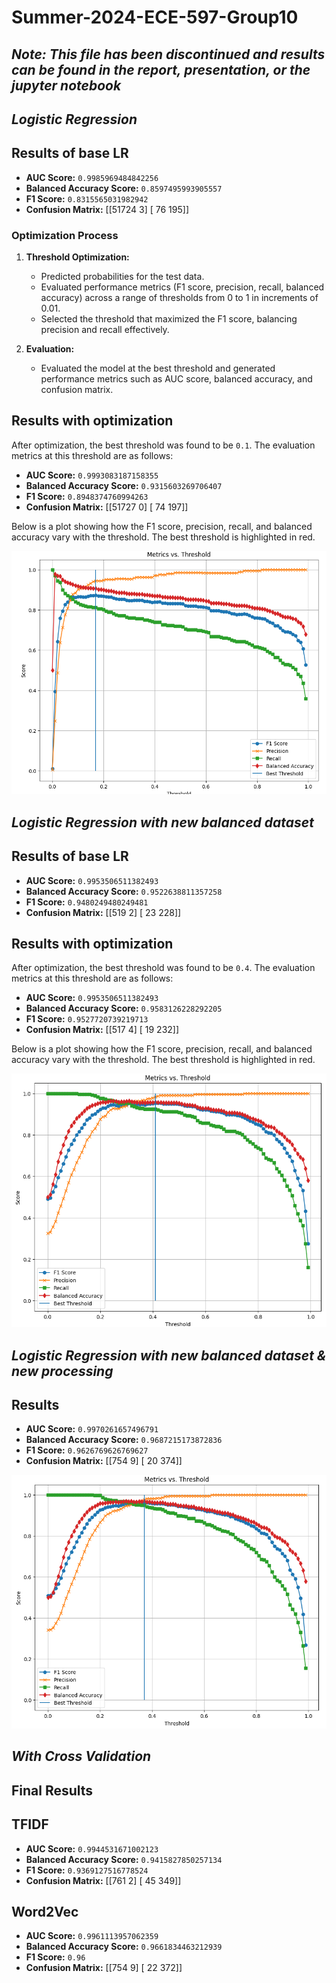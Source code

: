 # Summer-2024-ECE-597-Group10

## ***Note: This file has been discontinued and results can be found in the report, presentation, or the jupyter notebook***

## *Logistic Regression*

## Results of base LR

- **AUC Score:** `0.9985969484842256` 
- **Balanced Accuracy Score:** `0.8597495993905557` 
- **F1 Score:** `0.8315565031982942` 
- **Confusion Matrix:**
[[51724 3]
[ 76 195]]

### Optimization Process

1. **Threshold Optimization:**
   - Predicted probabilities for the test data.
   - Evaluated performance metrics (F1 score, precision, recall, balanced accuracy) across a range of thresholds from 0 to 1 in increments of 0.01.
   - Selected the threshold that maximized the F1 score, balancing precision and recall effectively.

2. **Evaluation:**
   - Evaluated the model at the best threshold and generated performance metrics such as AUC score, balanced accuracy, and confusion matrix.

## Results with optimization

After optimization, the best threshold was found to be `0.1`. The evaluation metrics at this threshold are as follows:

- **AUC Score:** `0.9993083187158355` 
- **Balanced Accuracy Score:** `0.9315603269706407` 
- **F1 Score:** `0.8948374760994263` 
- **Confusion Matrix:**
[[51727 0]
[ 74 197]]

Below is a plot showing how the F1 score, precision, recall, and balanced accuracy vary with the threshold. The best threshold is highlighted in red.

![Metrics vs. Threshold](/ML_Techniques/LR_optimization_results.png)

## *Logistic Regression with new balanced dataset*

## Results of base LR

- **AUC Score:** `0.9953506511382493` 
- **Balanced Accuracy Score:** `0.9522638811357258` 
- **F1 Score:** `0.9480249480249481` 
- **Confusion Matrix:**
[[519 2]
[ 23 228]]

## Results with optimization

After optimization, the best threshold was found to be `0.4`. The evaluation metrics at this threshold are as follows:

- **AUC Score:** `0.9953506511382493` 
- **Balanced Accuracy Score:** `0.9583126228292205` 
- **F1 Score:** `0.9527720739219713` 
- **Confusion Matrix:**
[[517 4]
[ 19 232]]

Below is a plot showing how the F1 score, precision, recall, and balanced accuracy vary with the threshold. The best threshold is highlighted in red.

![Metrics vs. Threshold](/ML_Techniques/LR_optimization_results_balanced.png)

## *Logistic Regression with new balanced dataset & new processing*

## Results 

- **AUC Score:** `0.9970261657496791` 
- **Balanced Accuracy Score:** `0.9687215173872836` 
- **F1 Score:** `0.9626769626769627` 
- **Confusion Matrix:**
[[754   9]
 [ 20 374]]

![Metrics vs. Threshold](/ML_Techniques/LR_optimization_results_balanced_newpreprocessing.png)

## *With Cross Validation*

## Final Results

## TFIDF

- **AUC Score:** `0.9944531671002123` 
- **Balanced Accuracy Score:** `0.9415827850257134` 
- **F1 Score:** `0.9369127516778524` 
- **Confusion Matrix:**
[[761   2]
 [ 45 349]]

 ## Word2Vec

- **AUC Score:** `0.9961113957062359` 
- **Balanced Accuracy Score:** `0.9661834463212939` 
- **F1 Score:** `0.96` 
- **Confusion Matrix:**
[[754   9]
 [ 22 372]]



